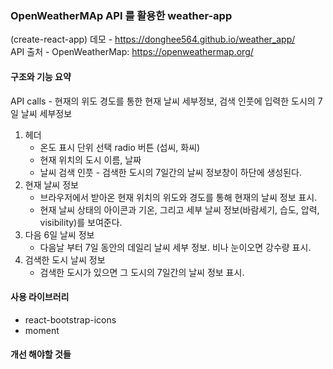 ### OpenWeatherMAp API 를 활용한 weather-app
(create-react-app)
데모 - https://donghee564.github.io/weather_app/<br>
API 출처 - OpenWeatherMap: https://openweathermap.org/

#### 구조와 기능 요약
API calls - 현재의 위도 경도를 통한 현재 날씨 세부정보, 검색 인풋에 입력한 도시의 7일 날씨 세부정보

1. 헤더
   - 온도 표시 단위 선택 radio 버튼 (섭씨, 화씨)
   - 현재 위치의 도시 이름, 날짜
   - 날씨 검색 인풋 - 검색한 도시의 7일간의 날씨 정보창이 하단에 생성된다.
2. 현재 날씨 정보
   - 브라우저에서 받아온 현재 위치의 위도와 경도를 통해 현재의 날씨 정보 표시.
   - 현재 날씨 상태의 아이콘과 기온, 그리고 세부 날씨 정보(바람세기, 습도, 압력, visibility)를 보여준다.
3. 다음 6일 날씨 정보
   - 다음날 부터 7일 동안의 데일리 날씨 세부 정보. 비나 눈이오면 강수량 표시.
4. 검색한 도시 날씨 정보
   - 검색한 도시가 있으면 그 도시의 7일간의 날씨 정보 표시.
   
#### 사용 라이브러리
 - react-bootstrap-icons
 - moment

#### 개선 해야할 것들
